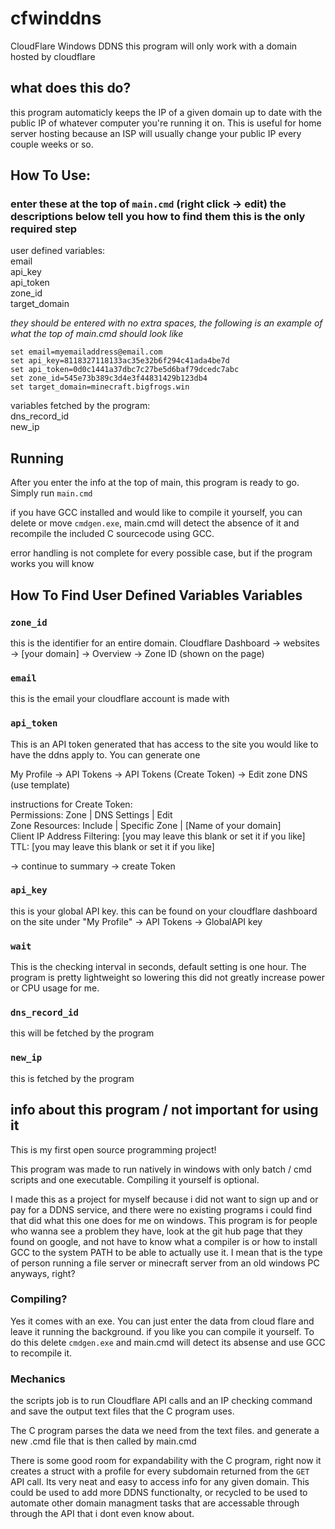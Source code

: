 # cfwinddns
CloudFlare Windows DDNS
this program will only work with a domain hosted by cloudflare

## what does this do?
this program automaticly keeps the IP of a given domain up to date with the public IP of whatever computer you're running it on. This is useful for home server hosting because an ISP will usually change your public IP every couple weeks or so.

## How To Use:
### enter these at the top of `main.cmd` (right click -> edit) the descriptions below tell you how to find them this is the only required step

user defined variables:\
email\
api_key\
api_token\
zone_id\
target_domain

*they should be entered with no extra spaces, the following is an example of what the top of main.cmd should look like*
```batch
set email=myemailaddress@email.com
set api_key=8118327118133ac35e32b6f294c41ada4be7d
set api_token=0d0c1441a37dbc7c27be5d6baf79dcedc7abc
set zone_id=545e73b389c3d4e3f44831429b123db4
set target_domain=minecraft.bigfrogs.win
```

variables fetched by the program:\
dns_record_id\
new_ip

## Running
After you enter the info at the top of main, this program is ready to go. Simply run `main.cmd`

if you have GCC installed and would like to compile it yourself, you can delete or move `cmdgen.exe`, main.cmd will detect the absence of it and recompile the included C sourcecode using GCC.

error handling is not complete for every possible case, but if the program works you will know


## How To Find User Defined Variables Variables

### `zone_id`
this is the identifier for an entire domain. Cloudflare Dashboard -> websites -> [your domain] -> Overview -> Zone ID (shown on the page)

### `email`
this is the email your cloudflare account is made with

### `api_token`
This is an API token generated that has access to the site you would like to have the ddns apply to. You can generate one

My Profile -> API Tokens -> API Tokens (Create Token) -> Edit zone DNS (use template)

instructions for Create Token:\
Permissions: Zone | DNS Settings | Edit\
Zone Resources: Include | Specific Zone | [Name of your domain]\
Client IP Address Filtering: [you may leave this blank or set it if you like]\
TTL: [you may leave this blank or set it if you like]

-> continue to summary -> create Token


### `api_key`
this is your global API key. this can be found on your cloudflare dashboard on the site under "My Profile" -> API Tokens -> GlobalAPI key

### `wait`
This is the checking interval in seconds, default setting is one hour. The program is pretty lightweight so lowering this did not greatly increase power or CPU usage for me.


### `dns_record_id`
this will be fetched by the program


### `new_ip`
this is fetched by the program



## info about this program / not important for using it

This is my first open source programming project!

This program was made to run natively in windows with only batch / cmd scripts and one executable. Compiling it yourself is optional.

I made this as a project for myself because i did not want to sign up and or pay for a DDNS service, and there were no existing programs i could find that did what this one does for me on windows. This program is for people who wanna see a problem they have, look at the git hub page that they found on google, and not have to know what a compiler is or how to install GCC to the system PATH to be able to actually use it. I mean that is the type of person running a file server or minecraft server from an old windows PC anyways, right?


### Compiling?
Yes it comes with an exe. You can just enter the data from cloud flare and leave it running the background.
if you like you can compile it yourself. To do this delete `cmdgen.exe`
and main.cmd will detect its absense and use GCC to recompile it.

### Mechanics
the scripts job is to run Cloudflare API calls and an IP checking command
and save the output text files that the C program uses.

The C program parses the data we need from the text files.
and generate a new .cmd file that is then called by main.cmd

There is some good room for expandability with the C program, right now it creates a struct with a profile for every subdomain returned from the `GET` API call. Its very neat and easy to access info for any given domain. This could be used to add more DDNS functionalty, or recycled to be used to automate other domain managment tasks that are accessable through through the API that i dont even know about.
